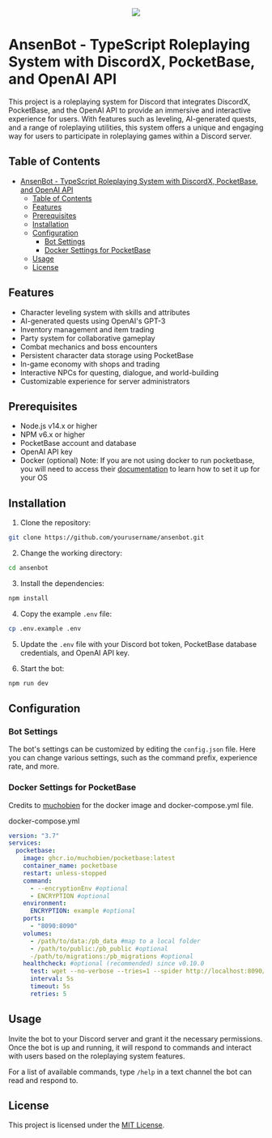 <p align="center">
  <image src="https://user-images.githubusercontent.com/78707622/230064964-6fdbb86d-6be9-4df9-8319-dd8794ffb71e.png">
</p>


# AnsenBot - TypeScript Roleplaying System with DiscordX, PocketBase, and OpenAI API

This project is a roleplaying system for Discord that integrates DiscordX, PocketBase, and the OpenAI API to provide an immersive and interactive experience for users. With features such as leveling, AI-generated quests, and a range of roleplaying utilities, this system offers a unique and engaging way for users to participate in roleplaying games within a Discord server.

## Table of Contents

- [AnsenBot - TypeScript Roleplaying System with DiscordX, PocketBase, and OpenAI API](#ansenbot---typescript-roleplaying-system-with-discordx-pocketbase-and-openai-api)
  - [Table of Contents](#table-of-contents)
  - [Features](#features)
  - [Prerequisites](#prerequisites)
  - [Installation](#installation)
  - [Configuration](#configuration)
    - [Bot Settings](#bot-settings)
    - [Docker Settings for PocketBase](#docker-settings-for-pocketbase)
  - [Usage](#usage)
  - [License](#license)

## Features

- Character leveling system with skills and attributes
- AI-generated quests using OpenAI's GPT-3
- Inventory management and item trading
- Party system for collaborative gameplay
- Combat mechanics and boss encounters
- Persistent character data storage using PocketBase
- In-game economy with shops and trading
- Interactive NPCs for questing, dialogue, and world-building
- Customizable experience for server administrators

## Prerequisites

- Node.js v14.x or higher
- NPM v6.x or higher
- PocketBase account and database
- OpenAI API key
- Docker (optional) Note: If you are not using docker to run pocketbase, you will need to access their [documentation](https://pocketbase.io/docs) to learn how to set it up for your OS

## Installation

1. Clone the repository:

```bash
git clone https://github.com/yourusername/ansenbot.git
```

2. Change the working directory:

```bash
cd ansenbot
```

3. Install the dependencies:

```bash
npm install
```

4. Copy the example `.env` file:

```bash
cp .env.example .env
```

5. Update the `.env` file with your Discord bot token, PocketBase database credentials, and OpenAI API key.

6. Start the bot:

```bash
npm run dev
```

## Configuration

### Bot Settings

The bot's settings can be customized by editing the `config.json` file. Here you can change various settings, such as the command prefix, experience rate, and more.

### Docker Settings for PocketBase

Credits to [muchobien](https://github.com/muchobien/pocketbase-docker) for the docker image and docker-compose.yml file.

docker-compose.yml

```yml
version: "3.7"
services:
  pocketbase:
    image: ghcr.io/muchobien/pocketbase:latest
    container_name: pocketbase
    restart: unless-stopped
    command:
      - --encryptionEnv #optional
      - ENCRYPTION #optional
    environment:
      ENCRYPTION: example #optional
    ports:
      - "8090:8090"
    volumes:
      - /path/to/data:/pb_data #map to a local folder
      - /path/to/public:/pb_public #optional
      -/path/to/migrations:/pb_migrations #optional
    healthcheck: #optional (recommended) since v0.10.0
      test: wget --no-verbose --tries=1 --spider http://localhost:8090/api/health || exit 1
      interval: 5s
      timeout: 5s
      retries: 5
```

## Usage

Invite the bot to your Discord server and grant it the necessary permissions. Once the bot is up and running, it will respond to commands and interact with users based on the roleplaying system features.

For a list of available commands, type `/help` in a text channel the bot can read and respond to.

## License

This project is licensed under the [MIT License](LICENSE).

